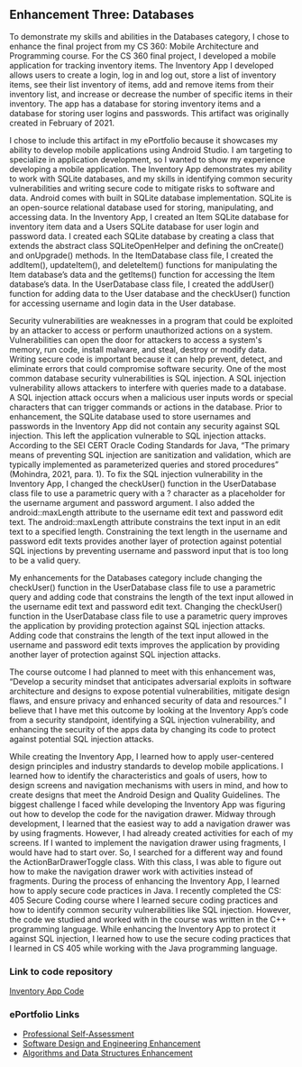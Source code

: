 ## Enhancement Three: Databases
To demonstrate my skills and abilities in the Databases category, I chose to enhance the final project from my CS 360: Mobile Architecture and Programming course. For the CS 360 final project, I developed a mobile application for tracking inventory items. The Inventory App I developed allows users to create a login, log in and log out, store a list of inventory items, see their list inventory of items, add and remove items from their inventory list, and increase or decrease the number of specific items in their inventory. The app has a database for storing inventory items and a database for storing user logins and passwords. This artifact was originally created in February of 2021.

I chose to include this artifact in my ePortfolio because it showcases my ability to develop mobile applications using Android Studio. I am targeting to specialize in application development, so I wanted to show my experience developing a mobile application. The Inventory App demonstrates my ability to work with SQLite databases, and my skills in identifying common security vulnerabilities and writing secure code to mitigate risks to software and data. Android comes with built in SQLite database implementation. SQLite is an open-source relational database used for storing, manipulating, and accessing data. In the Inventory App, I created an Item SQLite database for inventory item data and a Users SQLite database for user login and password data. I created each SQLite database by creating a class that extends the abstract class SQLiteOpenHelper and defining the onCreate() and onUpgrade() methods. In the ItemDatabase class file, I created the addItem(), updateItem(), and deleteItem() functions for manipulating the Item database’s data and the getItems() function for accessing the Item database’s data. In the UserDatabase class file, I created the addUser() function for adding data to the User database and the checkUser() function for accessing username and login data in the User database. 

Security vulnerabilities are weaknesses in a program that could be exploited by an attacker to access or perform unauthorized actions on a system. Vulnerabilities can open the door for attackers to access a system's memory, run code, install malware, and steal, destroy or modify data. Writing secure code is important because it can help prevent, detect, and eliminate errors that could compromise software security. One of the most common database security vulnerabilities is SQL injection. A SQL injection vulnerability allows attackers to interfere with queries made to a database. A SQL injection attack occurs when a malicious user inputs words or special characters that can trigger commands or actions in the database. Prior to enhancement, the SQLite database used to store usernames and passwords in the Inventory App did not contain any security against SQL injection. This left the application vulnerable to SQL injection attacks. According to the SEI CERT Oracle Coding Standards for Java, “The primary means of preventing SQL injection are sanitization and validation, which are typically implemented as parameterized queries and stored procedures” (Mohindra, 2021, para. 1). To fix the SQL injection vulnerability in the Inventory App, I changed the checkUser() function in the UserDatabase class file to use a parametric query with a ? character as a placeholder for the username argument and password argument. I also added the android::maxLength attribute to the username edit text and password edit text. The android::maxLength attribute constrains the text input in an edit text to a specified length. Constraining the text length in the username and password edit texts provides another layer of protection against potential SQL injections by preventing username and password input that is too long to be a valid query. 

My enhancements for the Databases category include changing the checkUser() function in the UserDatabase class file to use a parametric query and adding code that constrains the length of the text input allowed in the username edit text and password edit text. Changing the checkUser() function in the UserDatabase class file to use a parametric query improves the application by providing protection against SQL injection attacks. Adding code that constrains the length of the text input allowed in the username and password edit texts improves the application by providing another layer of protection against SQL injection attacks. 

The course outcome I had planned to meet with this enhancement was, “Develop a security mindset that anticipates adversarial exploits in software architecture and designs to expose potential vulnerabilities, mitigate design flaws, and ensure privacy and enhanced security of data and resources.”  I believe that I have met this outcome by looking at the Inventory App’s code from a security standpoint, identifying a SQL injection vulnerability, and enhancing the security of the apps data by changing its code to protect against potential SQL injection attacks. 

While creating the Inventory App, I learned how to apply user-centered design principles and industry standards to develop mobile applications. I learned how to identify the characteristics and goals of users, how to design screens and navigation mechanisms with users in mind, and how to create designs that meet the Android Design and Quality Guidelines. The biggest challenge I faced while developing the Inventory App was figuring out how to develop the code for the navigation drawer. Midway through development, I learned that the easiest way to add a navigation drawer was by using fragments. However, I had already created activities for each of my screens. If I wanted to implement the navigation drawer using fragments, I would have had to start over. So, I searched for a different way and found the ActionBarDrawerToggle class. With this class, I was able to figure out how to make the navigation drawer work with activities instead of fragments. During the process of enhancing the Inventory App, I learned how to apply secure code practices in Java. I recently completed the CS: 405 Secure Coding course where I learned secure coding practices and how to identify common security vulnerabilities like SQL injection. However, the code we studied and worked with in the course was written in the C++ programming language. While enhancing the Inventory App to protect it against SQL injection, I learned how to use the secure coding practices that I learned in CS 405 while working with the Java programming language. 

### Link to code repository
[Inventory App Code](https://github.com/aerielj/inventoryapp)


### ePortfolio Links
- [Professional Self-Assessment](https://aerielj.github.io/index.html)
- [Software Design and Engineering Enhancement](https://aerielj.github.io/SoftwareDesignAndEngineering.html)
- [Algorithms and Data Structures Enhancement](https://aerielj.github.io/AlgorithmsAndDataStructures.html)
